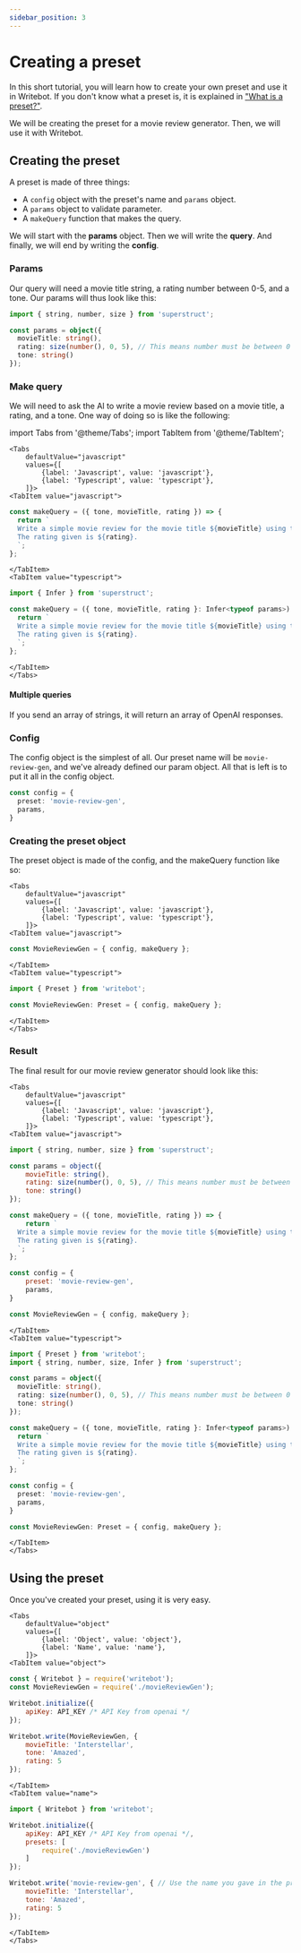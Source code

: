 ```yaml
---
sidebar_position: 3
---
```


# Creating a preset

In this short tutorial, you will learn how to create your own preset and use it in Writebot. If you don't know what a preset is, it is explained in ["What is a preset?"](what-is-a-preset.mdx).

We will be creating the preset for a movie review generator. Then, we will use it with Writebot.

## Creating the preset

A preset is made of three things:
- A `config` object with the preset's name and `params` object.
- A `params` object to validate parameter.
- A `makeQuery` function that makes the query.

We will start with the **params** object. Then we will write the **query**. And finally, we will end by writing the **config**.

### Params

Our query will need a movie title string, a rating number between 0-5, and a tone. Our params will thus look like this:

```typescript
import { string, number, size } from 'superstruct';

const params = object({
  movieTitle: string(),
  rating: size(number(), 0, 5), // This means number must be between 0 and 5.
  tone: string()
});
```

### Make query

We will need to ask the AI to write a movie review based on a movie title, a rating, and a tone. One way of doing so is like the following:

import Tabs from '@theme/Tabs';
import TabItem from '@theme/TabItem';

```mdx-code-block
<Tabs
    defaultValue="javascript"
    values={[
        {label: 'Javascript', value: 'javascript'},
        {label: 'Typescript', value: 'typescript'},
    ]}>
<TabItem value="javascript">
```

```javascript
const makeQuery = ({ tone, movieTitle, rating }) => {
  return `
  Write a simple movie review for the movie title ${movieTitle} using the following tone ${tone}.
  The rating given is ${rating}.
  `;
};
```

```mdx-code-block
</TabItem>
<TabItem value="typescript">
```

```typescript
import { Infer } from 'superstruct';

const makeQuery = ({ tone, movieTitle, rating }: Infer<typeof params>) => {
  return `
  Write a simple movie review for the movie title ${movieTitle} using the following tone ${tone}.
  The rating given is ${rating}.
  `;
};
```

```mdx-code-block
</TabItem>
</Tabs>
```

#### Multiple queries

If you send an array of strings, it will return an array of OpenAI responses.

### Config

The config object is the simplest of all. Our preset name will be `movie-review-gen`, and we've already defined our param object. All that is left is to put it all in the config object.

```typescript
const config = {
  preset: 'movie-review-gen',
  params,
}
```

### Creating the preset object

The preset object is made of the config, and the makeQuery function like so:

```mdx-code-block
<Tabs
    defaultValue="javascript"
    values={[
        {label: 'Javascript', value: 'javascript'},
        {label: 'Typescript', value: 'typescript'},
    ]}>
<TabItem value="javascript">
```

```javascript
const MovieReviewGen = { config, makeQuery };
```

```mdx-code-block
</TabItem>
<TabItem value="typescript">
```

```typescript
import { Preset } from 'writebot';

const MovieReviewGen: Preset = { config, makeQuery };
```

```mdx-code-block
</TabItem>
</Tabs>
```

### Result

The final result for our movie review generator should look like this:

```mdx-code-block
<Tabs
    defaultValue="javascript"
    values={[
        {label: 'Javascript', value: 'javascript'},
        {label: 'Typescript', value: 'typescript'},
    ]}>
<TabItem value="javascript">
```

```javascript
import { string, number, size } from 'superstruct';

const params = object({
    movieTitle: string(),
    rating: size(number(), 0, 5), // This means number must be between 0 and 5.
    tone: string()
});

const makeQuery = ({ tone, movieTitle, rating }) => {
    return `
  Write a simple movie review for the movie title ${movieTitle} using the following tone ${tone}.
  The rating given is ${rating}.
  `;
};

const config = {
    preset: 'movie-review-gen',
    params,
}

const MovieReviewGen = { config, makeQuery };
```

```mdx-code-block
</TabItem>
<TabItem value="typescript">
```

```typescript
import { Preset } from 'writebot';
import { string, number, size, Infer } from 'superstruct';

const params = object({
  movieTitle: string(),
  rating: size(number(), 0, 5), // This means number must be between 0 and 5.
  tone: string()
});

const makeQuery = ({ tone, movieTitle, rating }: Infer<typeof params>) => {
  return `
  Write a simple movie review for the movie title ${movieTitle} using the following tone ${tone}.
  The rating given is ${rating}.
  `;
};

const config = {
  preset: 'movie-review-gen',
  params,
}

const MovieReviewGen: Preset = { config, makeQuery };
```

```mdx-code-block
</TabItem>
</Tabs>
```

## Using the preset

Once you've created your preset, using it is very easy.

```mdx-code-block
<Tabs
    defaultValue="object"
    values={[
        {label: 'Object', value: 'object'},
        {label: 'Name', value: 'name'},
    ]}>
<TabItem value="object">
```

```javascript
const { Writebot } = require('writebot');
const MovieReviewGen = require('./movieReviewGen');

Writebot.initialize({
    apiKey: API_KEY /* API Key from openai */
});

Writebot.write(MovieReviewGen, {
    movieTitle: 'Interstellar',
    tone: 'Amazed',
    rating: 5
});
```

```mdx-code-block
</TabItem>
<TabItem value="name">
```

```javascript
import { Writebot } from 'writebot';

Writebot.initialize({
    apiKey: API_KEY /* API Key from openai */,
    presets: [
        require('./movieReviewGen')
    ]
});

Writebot.write('movie-review-gen', { // Use the name you gave in the presets config object
    movieTitle: 'Interstellar',
    tone: 'Amazed',
    rating: 5
});
```

```mdx-code-block
</TabItem>
</Tabs>
```
